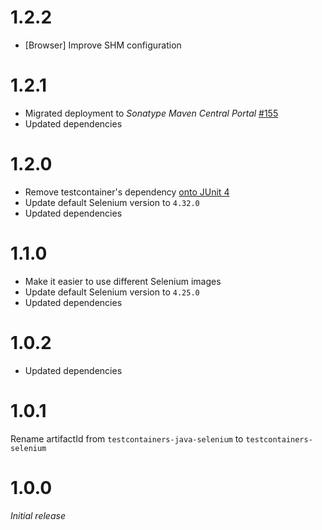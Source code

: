 # 1.2.2
* [Browser] Improve SHM configuration

# 1.2.1
* Migrated deployment to _Sonatype Maven Central Portal_ [#155](https://github.com/xdev-software/standard-maven-template/issues/155)
* Updated dependencies

# 1.2.0
* Remove testcontainer's dependency [onto JUnit 4](https://github.com/xdev-software/testcontainers-junit4-mock/?tab=readme-ov-file)
* Update default Selenium version to ``4.32.0``
* Updated dependencies

# 1.1.0
* Make it easier to use different Selenium images
* Update default Selenium version to ``4.25.0``
* Updated dependencies

# 1.0.2
* Updated dependencies

# 1.0.1
Rename artifactId from ``testcontainers-java-selenium`` to ``testcontainers-selenium``

# 1.0.0
<i>Initial release</i>
